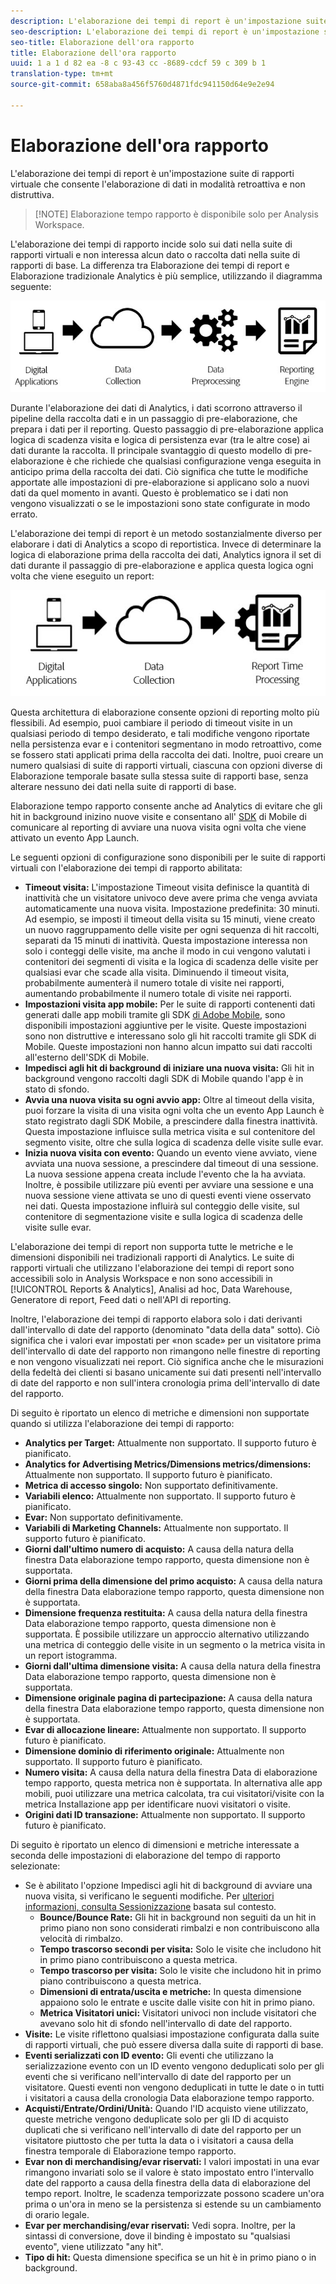```yaml
---
description: L'elaborazione dei tempi di report è un'impostazione suite di rapporti virtuale che consente l'elaborazione di dati in modalità retroattiva e non distruttiva.
seo-description: L'elaborazione dei tempi di report è un'impostazione suite di rapporti virtuale che consente l'elaborazione di dati in modalità retroattiva e non distruttiva.
seo-title: Elaborazione dell'ora rapporto
title: Elaborazione dell'ora rapporto
uuid: 1 a 1 d 82 ea -8 c 93-43 cc -8689-cdcf 59 c 309 b 1
translation-type: tm+mt
source-git-commit: 658aba8a456f5760d4871fdc941150d64e9e2e94

---
```



# Elaborazione dell'ora rapporto

L'elaborazione dei tempi di report è un'impostazione suite di rapporti virtuale che consente l'elaborazione di dati in modalità retroattiva e non distruttiva.

> [!NOTE] Elaborazione tempo rapporto è disponibile solo per Analysis Workspace.

L'elaborazione dei tempi di rapporto incide solo sui dati nella suite di rapporti virtuali e non interessa alcun dato o raccolta dati nella suite di rapporti di base. La differenza tra Elaborazione dei tempi di report e Elaborazione tradizionale Analytics è più semplice, utilizzando il diagramma seguente:

![Google1](assets/google1.jpg)

Durante l'elaborazione dei dati di Analytics, i dati scorrono attraverso il pipeline della raccolta dati e in un passaggio di pre-elaborazione, che prepara i dati per il reporting. Questo passaggio di pre-elaborazione applica logica di scadenza visita e logica di persistenza evar (tra le altre cose) ai dati durante la raccolta. Il principale svantaggio di questo modello di pre-elaborazione è che richiede che qualsiasi configurazione venga eseguita in anticipo prima della raccolta dei dati. Ciò significa che tutte le modifiche apportate alle impostazioni di pre-elaborazione si applicano solo a nuovi dati da quel momento in avanti. Questo è problematico se i dati non vengono visualizzati o se le impostazioni sono state configurate in modo errato.

L'elaborazione dei tempi di report è un metodo sostanzialmente diverso per elaborare i dati di Analytics a scopo di reportistica. Invece di determinare la logica di elaborazione prima della raccolta dei dati, Analytics ignora il set di dati durante il passaggio di pre-elaborazione e applica questa logica ogni volta che viene eseguito un report:

![Google2](assets/google2.jpg)

Questa architettura di elaborazione consente opzioni di reporting molto più flessibili. Ad esempio, puoi cambiare il periodo di timeout visite in un qualsiasi periodo di tempo desiderato, e tali modifiche vengono riportate nella persistenza evar e i contenitori segmentano in modo retroattivo, come se fossero stati applicati prima della raccolta dei dati. Inoltre, puoi creare un numero qualsiasi di suite di rapporti virtuali, ciascuna con opzioni diverse di Elaborazione temporale basate sulla stessa suite di rapporti base, senza alterare nessuno dei dati nella suite di rapporti di base.

Elaborazione tempo rapporto consente anche ad Analytics di evitare che gli hit in background inizino nuove visite e consentano all' [SDK](https://marketing.adobe.com/developer/get-started/mobile/c-measuring-mobile-applications) di Mobile di comunicare al reporting di avviare una nuova visita ogni volta che viene attivato un evento App Launch.

Le seguenti opzioni di configurazione sono disponibili per le suite di rapporti virtuali con l'elaborazione dei tempi di rapporto abilitata:

* **Timeout visita:** L'impostazione Timeout visita definisce la quantità di inattività che un visitatore univoco deve avere prima che venga avviata automaticamente una nuova visita. Impostazione predefinita: 30 minuti. Ad esempio, se imposti il timeout della visita su 15 minuti, viene creato un nuovo raggruppamento delle visite per ogni sequenza di hit raccolti, separati da 15 minuti di inattività. Questa impostazione interessa non solo i conteggi delle visite, ma anche il modo in cui vengono valutati i contenitori dei segmenti di visita e la logica di scadenza delle visite per qualsiasi evar che scade alla visita. Diminuendo il timeout visita, probabilmente aumenterà il numero totale di visite nei rapporti, aumentando probabilmente il numero totale di visite nei rapporti.
* **Impostazioni visita app mobile:** Per le suite di rapporti contenenti dati generati dalle app mobili tramite gli SDK [di Adobe Mobile](https://www.adobe.io/apis/cloudplatform/mobile.html), sono disponibili impostazioni aggiuntive per le visite. Queste impostazioni sono non distruttive e interessano solo gli hit raccolti tramite gli SDK di Mobile. Queste impostazioni non hanno alcun impatto sui dati raccolti all'esterno dell'SDK di Mobile.
* **Impedisci agli hit di background di iniziare una nuova visita:** Gli hit in background vengono raccolti dagli SDK di Mobile quando l'app è in stato di sfondo.
* **Avvia una nuova visita su ogni avvio app:** Oltre al timeout della visita, puoi forzare la visita di una visita ogni volta che un evento App Launch è stato registrato dagli SDK Mobile, a prescindere dalla finestra inattività. Questa impostazione influisce sulla metrica visita e sul contenitore del segmento visite, oltre che sulla logica di scadenza delle visite sulle evar.
* **Inizia nuova visita con evento:** Quando un evento viene avviato, viene avviata una nuova sessione, a prescindere dal timeout di una sessione. La nuova sessione appena creata include l'evento che la ha avviata. Inoltre, è possibile utilizzare più eventi per avviare una sessione e una nuova sessione viene attivata se uno di questi eventi viene osservato nei dati. Questa impostazione influirà sul conteggio delle visite, sul contenitore di segmentazione visite e sulla logica di scadenza delle visite sulle evar.

L'elaborazione dei tempi di report non supporta tutte le metriche e le dimensioni disponibili nei tradizionali rapporti di Analytics. Le suite di rapporti virtuali che utilizzano l'elaborazione dei tempi di report sono accessibili solo in Analysis Workspace e non sono accessibili in [!UICONTROL Reports & Analytics], Analisi ad hoc, Data Warehouse, Generatore di report, Feed dati o nell'API di reporting.

Inoltre, l'elaborazione dei tempi di rapporto elabora solo i dati derivanti dall'intervallo di date del rapporto (denominato "data della data" sotto). Ciò significa che i valori evar impostati per «non scade» per un visitatore prima dell'intervallo di date del rapporto non rimangono nelle finestre di reporting e non vengono visualizzati nei report. Ciò significa anche che le misurazioni della fedeltà dei clienti si basano unicamente sui dati presenti nell'intervallo di date del rapporto e non sull'intera cronologia prima dell'intervallo di date del rapporto.

Di seguito è riportato un elenco di metriche e dimensioni non supportate quando si utilizza l'elaborazione dei tempi di rapporto:

* **Analytics per Target:** Attualmente non supportato. Il supporto futuro è pianificato.
* **Analytics for Advertising Metrics/Dimensions metrics/dimensions:** Attualmente non supportato. Il supporto futuro è pianificato.
* **Metrica di accesso singolo:** Non supportato definitivamente.
* **Variabili elenco:** Attualmente non supportato. Il supporto futuro è pianificato.
* **Evar:** Non supportato definitivamente.
* **Variabili di Marketing Channels:** Attualmente non supportato. Il supporto futuro è pianificato.
* **Giorni dall'ultimo numero di acquisto:** A causa della natura della finestra Data elaborazione tempo rapporto, questa dimensione non è supportata.
* **Giorni prima della dimensione del primo acquisto:** A causa della natura della finestra Data elaborazione tempo rapporto, questa dimensione non è supportata.
* **Dimensione frequenza restituita:** A causa della natura della finestra Data elaborazione tempo rapporto, questa dimensione non è supportata. È possibile utilizzare un approccio alternativo utilizzando una metrica di conteggio delle visite in un segmento o la metrica visita in un report istogramma.
* **Giorni dall'ultima dimensione visita:** A causa della natura della finestra Data elaborazione tempo rapporto, questa dimensione non è supportata.
* **Dimensione originale pagina di partecipazione:** A causa della natura della finestra Data elaborazione tempo rapporto, questa dimensione non è supportata.
* **Evar di allocazione lineare:** Attualmente non supportato. Il supporto futuro è pianificato.
* **Dimensione dominio di riferimento originale:** Attualmente non supportato. Il supporto futuro è pianificato.
* **Numero visita:** A causa della natura della finestra Data di elaborazione tempo rapporto, questa metrica non è supportata. In alternativa alle app mobili, puoi utilizzare una metrica calcolata, tra cui visitatori/visite con la metrica Installazione app per identificare nuovi visitatori o visite.
* **Origini dati ID transazione:** Attualmente non supportato. Il supporto futuro è pianificato.

Di seguito è riportato un elenco di dimensioni e metriche interessate a seconda delle impostazioni di elaborazione del tempo di rapporto selezionate:

* Se è abilitato l'opzione Impedisci agli hit di background di avviare una nuova visita, si verificano le seguenti modifiche. Per [ulteriori informazioni, consulta Sessionizzazione](vrs-mobile-visit-processing.md) basata sul contesto.
   * **Bounce/Bounce Rate:** Gli hit in background non seguiti da un hit in primo piano non sono considerati rimbalzi e non contribuiscono alla velocità di rimbalzo.
   * **Tempo trascorso secondi per visita:** Solo le visite che includono hit in primo piano contribuiscono a questa metrica.
   * **Tempo trascorso per visita:** Solo le visite che includono hit in primo piano contribuiscono a questa metrica.
   * **Dimensioni di entrata/uscita e metriche:** In questa dimensione appaiono solo le entrate e uscite dalle visite con hit in primo piano.
   * **Metrica Visitatori unici:** Visitatori univoci non include visitatori che avevano solo hit di sfondo nell'intervallo di date del rapporto.
* **Visite:** Le visite riflettono qualsiasi impostazione configurata dalla suite di rapporti virtuali, che può essere diversa dalla suite di rapporti di base.
* **Eventi serializzati con ID evento:** Gli eventi che utilizzano la serializzazione evento con un ID evento vengono deduplicati solo per gli eventi che si verificano nell'intervallo di date del rapporto per un visitatore. Questi eventi non vengono deduplicati in tutte le date o in tutti i visitatori a causa della cronologia Data elaborazione tempo rapporto.
* **Acquisti/Entrate/Ordini/Unità:** Quando l'ID acquisto viene utilizzato, queste metriche vengono deduplicate solo per gli ID di acquisto duplicati che si verificano nell'intervallo di date del rapporto per un visitatore piuttosto che per tutta la data o i visitatori a causa della finestra temporale di Elaborazione tempo rapporto.
* **Evar non di merchandising/evar riservati:** I valori impostati in una evar rimangono invariati solo se il valore è stato impostato entro l'intervallo date del rapporto a causa della finestra della data di elaborazione del tempo report. Inoltre, le scadenza temporizzate possono scadere un'ora prima o un'ora in meno se la persistenza si estende su un cambiamento di orario legale.
* **Evar per merchandising/evar riservati:** Vedi sopra. Inoltre, per la sintassi di conversione, dove il binding è impostato su "qualsiasi evento", viene utilizzato "any hit".
* **Tipo di hit:** Questa dimensione specifica se un hit è in primo piano o in background.
